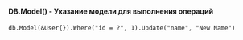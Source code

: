 

#### DB.Model() - Указание модели для выполнения операций

`db.Model(&User{}).Where("id = ?", 1).Update("name", "New Name")`

